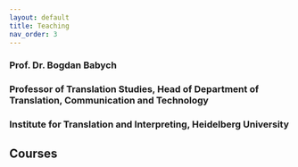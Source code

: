 ```yaml
---
layout: default
title: Teaching
nav_order: 3
---
```


### Prof. Dr. Bogdan Babych
### Professor of Translation Studies, Head of Department of Translation, Communication and Technology
### Institute for Translation and Interpreting, Heidelberg University

## Courses
